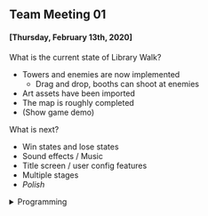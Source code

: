 ## Team Meeting 01
#### [Thursday, February 13th, 2020]

What is the current state of Library Walk?
- Towers and enemies are now implemented
  - Drag and drop, booths can shoot at enemies
- Art assets have been imported
- The map is roughly completed
- (Show game demo)

What is next?
- Win states and lose states
- Sound effects / Music
- Title screen / user config features
- Multiple stages
- *Polish*

<details>
<summary>Programming</summary>
  Our focus: Unity Events
</details>
